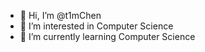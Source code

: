 - 👋 Hi, I’m @t1mChen
- 👀 I’m interested in Computer Science
- 🌱 I’m currently learning Computer Science


<!---
t1mChen/t1mChen is a ✨ special ✨ repository because its `README.md` (this file) appears on your GitHub profile.
You can click the Preview link to take a look at your changes.
--->
